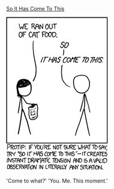 [So It Has Come To This](https://xkcd.com/1022)

![So It Has Come To This](./random_comic.png)

'Come to what?' 'You. Me. This moment.'

